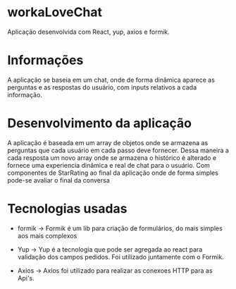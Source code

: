 # workaLoveChat

Aplicação desenvolvida com React, yup, axios e formik.

# Informações

A aplicação se baseia em um chat, onde de forma dinâmica aparece as perguntas e as respostas do usuário, com inputs relativos a cada informação.

# Desenvolvimento da aplicação

A aplicação é baseada em um array de objetos onde se armazena as perguntas que cada usuário em cada passo deve fornecer. Dessa maneira a cada resposta um novo array onde se armazena o histórico é alterado e fornece uma experiencia dinâmica e real de chat para o usuário. 
Com componentes de StarRating ao final da aplicação onde de forma simples pode-se avaliar o final da conversa

# Tecnologias usadas

* formik -> Formik é um lib para criação de formulários, do mais simples aos mais complexos

* Yup -> Yup é a tecnologia que pode ser agregada ao react para validação dos campos pedidos. Foi utilizado juntamente com o Formik.

* Axios -> Axios foi utilizado para realizar as conexoes HTTP para as Api's.
